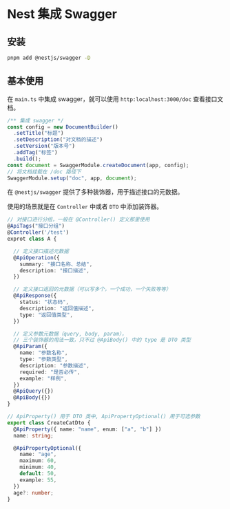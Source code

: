 # Nest 集成 Swagger

## 安装

```bash
pnpm add @nestjs/swagger -D
```

## 基本使用

在 `main.ts` 中集成 swagger，就可以使用 `http:localhost:3000/doc` 查看接口文档。

```ts
/** 集成 swagger */
const config = new DocumentBuilder()
  .setTitle("标题")
  .setDescription("对文档的描述")
  .setVersion("版本号")
  .addTag("标签")
  .build();
const document = SwaggerModule.createDocument(app, config);
// 将文档挂载在 /doc 路径下
SwaggerModule.setup("doc", app, document);
```

在 `@nestjs/swagger` 提供了多种装饰器，用于描述接口的元数据。

使用的场景就是在 `Controller` 中或者 `DTO` 中添加装饰器。

```ts
// 对接口进行分组，一般在 @Controller() 定义那里使用
@ApiTags("接口分组")
@Controller('/test')
exprot class A {

  // 定义接口描述元数据
  @ApiOperation({
    summary: "接口名称、总结",
    description: "接口描述",
  })

  // 定义接口返回的元数据（可以写多个，一个成功，一个失败等等）
  @ApiResponse({
    status: "状态码",
    description: "返回值描述",
    type: "返回值类型",
  })

  // 定义参数元数据（query, body, param），
  // 三个装饰器的用法一致，只不过 @ApiBody() 中的 type 是 DTO 类型
  @ApiParam({
    name: "参数名称",
    type: "参数类型",
    description: "参数描述",
    required: "是否必传",
    example: "样例",
  })
  @ApiQuery({})
  @ApiBody({})
}
```

```ts
// ApiProperty() 用于 DTO 类中, ApiPropertyOptional() 用于可选参数
export class CreateCatDto {
  @ApiProperty({ name: "name", enum: ["a", "b"] })
  name: string;

  @ApiPropertyOptional({
    name: "age",
    maximum: 60,
    minimum: 40,
    default: 50,
    example: 55,
  })
  age?: number;
}
```
